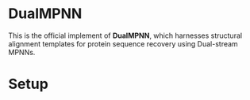 # DualMPNN
This is the official implement of **DualMPNN**, which harnesses structural alignment templates for protein sequence recovery using Dual-stream MPNNs.

# Setup
